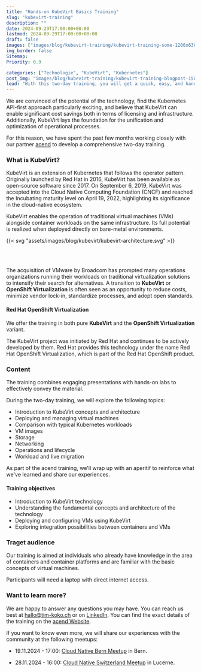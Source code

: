 ```yaml
---
title: "Hands-on KubeVirt Basics Training"
slug: "kubevirt-training"
description: ""
date: 2024-09-29T17:00:00+00:00
lastmod: 2024-09-29T17:00:00+00:00
draft: false
images: ["images/blog/kubevirt-training/kubevirt-training-some-1200x630.png"]
img_border: false
Sitemap:
Priority: 0.9

categories: ["Technologie", "KubeVirt", "Kubernetes"]
post_img: "images/blog/kubevirt-training/kubevirt-training-blogpost-1500x1000.png"
lead: "With this two-day training, you will get a quick, easy, and hands-on introduction to the world of KubeVirt."
---
```



We are convinced of the potential of the technology, find the Kubernetes API-first approach particularly exciting, and believe that KubeVirt can enable significant cost savings both in terms of licensing and infrastructure. Additionally, KubeVirt lays the foundation for the unification and optimization of operational processes.

For this reason, we have spent the past few months working closely with our partner [acend](https://acend.ch) to develop a comprehensive two-day training.

### What is KubeVirt?

KubeVirt is an extension of Kubernetes that follows the operator pattern. Originally launched by Red Hat in 2016, KubeVirt has been available as open-source software since 2017. On September 6, 2019, KubeVirt was accepted into the Cloud Native Computing Foundation (CNCF) and reached the Incubating maturity level on April 19, 2022, highlighting its significance in the cloud-native ecosystem.

KubeVirt enables the operation of traditional virtual machines (VMs) alongside container workloads on the same infrastructure. Its full potential is realized when deployed directly on bare-metal environments.

{{< svg "assets/images/blog/kubevirt/kubevirt-architecture.svg" >}}

<br/><br/>

The acquisition of VMware by Broadcom has prompted many operations organizations running their workloads on traditional virtualization solutions to intensify their search for alternatives. A transition to **KubeVirt** or **OpenShift Virtualization** is often seen as an opportunity to reduce costs, minimize vendor lock-in, standardize processes, and adopt open standards.

#### Red Hat OpenShift Virtualization

We offer the training in both pure **KubeVirt** and the **OpenShift Virtualization** variant.

The KubeVirt project was initiated by Red Hat and continues to be actively developed by them. Red Hat provides this technology under the name Red Hat OpenShift Virtualization, which is part of the Red Hat OpenShift product.

### Content

The training combines engaging presentations with hands-on labs to effectively convey the material.

During the two-day training, we will explore the following topics:

* Introduction to KubeVirt concepts and architecture
* Deploying and managing virtual machines
* Comparison with typical Kubernetes workloads
* VM images
* Storage
* Networking
* Operations and lifecycle
* Workload and live migration

As part of the acend training, we'll wrap up with an aperitif to reinforce what we've learned and share our experiences.

#### Training objectives

* Introduction to KubeVirt technology
* Understanding the fundamental concepts and architecture of the technology
* Deploying and configuring VMs using KubeVirt
* Exploring integration possibilities between containers and VMs

### Traget audience

Our training is aimed at individuals who already have knowledge in the area of containers and container platforms and are familiar with the basic concepts of virtual machines.

Participants will need a laptop with direct internet access.

### Want to learn more?

We are happy to answer any questions you may have. You can reach us best at [hallo@tim-koko.ch](mailto:hallo@tim-koko.ch) or on [LinkedIn](https://www.linkedin.com/company/tim-koko). You can find the exact details of the training on the [acend Website](https://acend.ch/trainings/kubevirt/).

If you want to know even more, we will share our experiences with the community at the following meetups:

* 19.11.2024 - 17:00: [Cloud Native Bern Meetup](https://www.meetup.com/cloudnativebern/events/299829917/) in Bern.

* 28.11.2024 - 16:00: [Cloud Native Switzerland Meetup](https://www.meetup.com/cloud-native-computing-switzerland/events/302784454) in Lucerne.
